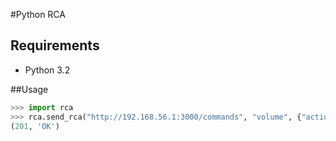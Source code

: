 #Python RCA

## Requirements

* Python 3.2

##Usage

```python
>>> import rca
>>> rca.send_rca("http://192.168.56.1:3000/commands", "volume", {"action":"up"})
(201, 'OK')
```